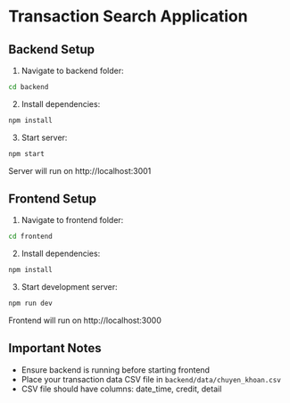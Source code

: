 # Transaction Search Application

## Backend Setup

1. Navigate to backend folder: 
```bash
cd backend
```
2. Install dependencies:
```bash
npm install
``` 
3. Start server:
```bash
npm start
```
Server will run on http://localhost:3001

## Frontend Setup

1. Navigate to frontend folder:
```bash
cd frontend
```
2. Install dependencies:
```bash
npm install
```

3. Start development server:
```bash
npm run dev
```

Frontend will run on http://localhost:3000

## Important Notes
- Ensure backend is running before starting frontend
- Place your transaction data CSV file in `backend/data/chuyen_khoan.csv`
- CSV file should have columns: date_time, credit, detail
